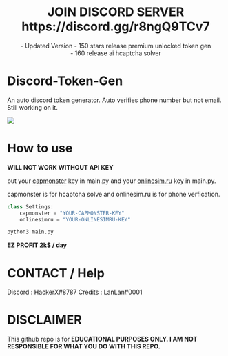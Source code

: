 <h1 align="center">
    <b>JOIN DISCORD SERVER https://discord.gg/r8ngQ9TCv7</b>
</h1>

<p align="center">
- Updated Version
- 150 stars release premium unlocked token gen<br>
- 160 release ai hcaptcha solver
</p>

# Discord-Token-Gen
An auto discord token generator. Auto verifies phone number but not email. Still working on it.

<img src="https://cdn.discordapp.com/banners/985097344880082964/a_68c67431f71f5eab69b82fcfc9388d95.gif?size=512"/>

# How to use

**WILL NOT WORK WITHOUT API KEY**

put your [capmonster](https://www.capmonster.com) key in main.py
and your [onlinesim.ru](https://onlinesim.io?ref=3203672) key in main.py.

capmonster is for hcaptcha solve and onlinesim.ru is for phone verfication.

```python
class Settings:
    capmonster = "YOUR-CAPMONSTER-KEY"
    onlinesimru = "YOUR-ONLINESIMRU-KEY"
```

```bash
python3 main.py
```

__**EZ PROFIT 2k$ / day**__

# CONTACT / Help 
Discord : HackerX#8787
Credits : LanLan#0001

# DISCLAIMER
This github repo is for **EDUCATIONAL PURPOSES ONLY. I AM NOT RESPONSIBLE FOR WHAT YOU DO WITH THIS REPO.**
